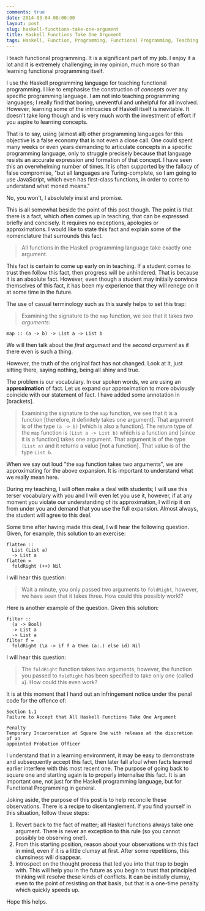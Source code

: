 ```yaml
---
comments: true
date: 2014-03-04 08:00:00
layout: post
slug: haskell-functions-take-one-argument
title: Haskell Functions Take One Argument
tags: Haskell, Function, Programming, Functional Programming, Teaching
---
```


I teach functional programming. It is a significant part of my job. I enjoy it a
lot and it is extremely challenging; in my opinion, much more so than learning
functional programming itself.

I use the Haskell programming language for teaching functional programming. I
like to emphasise the construction of *concepts* over any specific programming
language. I am not into teaching programming languages; I really find that
boring, uneventful and unhelpful for all involved. However, learning some of the
intricacies of Haskell itself is inevitable. It doesn't take long though and is
very much worth the investment of effort if you aspire to learning concepts.

That is to say, using (almost all) other programming languages for this
objective is a false economy that is not even a close call. One could spent many
weeks or even years demanding to articulate concepts in a specific programming
language, only to struggle precisely because that language resists an accurate
expression and formation of that concept. I have seen this an overwhelming
number of times. It is often supported by the fallacy of false compromise, "but
all languages are Turing-complete, so I am going to use JavaScript, which even
has first-class functions, in order to come to understand what monad means."

No, you won't, I absolutely insist and promise.

This is all somewhat beside the point of this post though. The point is that
there is a fact, which often comes up in teaching, that can be expressed briefly
and concisely. It requires no exceptions, apologies or approximations. I would
like to state this fact and explain some of the nomenclature that surrounds this
fact.

> All functions in the Haskell programming language take exactly one argument.

This fact is certain to come up early on in teaching. If a student comes to
trust then follow this fact, then progress will be unhindered. That is because
it is an absolute fact. However, even though a student may initially convince
themselves of this fact, it has been my experience that they will renege on it
at some time in the future.

The use of casual terminology such as this surely helps to set this trap:

> Examining the signature to the `map` function, we see that it takes *two
arguments*:

~~~{.Haskell}
map :: (a -> b) -> List a -> List b
~~~

We will then talk about the *first argument* and the *second argument* as if
there even is such a thing.

However, the truth of the original fact has not changed. Look at it, just
sitting there, saying nothing, being all shiny and true.

The problem is our vocabulary. In our spoken words, we are using an
**approximation** of fact. Let us expand our approximation to more obviously
coincide with our statement of fact. I have added some annotation in [brackets].

> Examining the signature to the `map` function, we see that it is a function
[therefore, it definitely takes one argument]. That argument is of the type
`(a -> b)` [which is also a function]. The return type of the `map` function is
`(List a -> List b)` which is a function and [since it is a function] takes one
argument. That argument is of the type `(List a)` and it returns a value
[not a function]. That value is of the type `List b`.

When we say out loud "the `map` function takes two arguments", we are
approximating for the above expansion. It is important to understand what we
really mean here.

During my teaching, I will often make a deal with students; I will use this
terser vocabulary with you and I will even let you use it, however, if at any
moment you violate our understanding of its approximation, I will rip it on from
under you and demand that you use the full expansion. Almost always, the student
will agree to this deal.

Some time after having made this deal, I will hear the following question.
Given, for example, this solution to an exercise:

~~~{.Haskell}
flatten ::
  List (List a)
  -> List a
flatten =
  foldRight (++) Nil
~~~

I will hear this question:

> Wait a minute, you only passed two arguments to `foldRight`, however, we have
seen that it takes three. How could this possibly work!?

Here is another example of the question. Given this solution:

~~~{.Haskell}
filter ::
  (a -> Bool)
  -> List a
  -> List a
filter f =
  foldRight (\a -> if f a then (a:.) else id) Nil
~~~

I will hear this question:

> The `foldRight` function takes two arguments, however, the function you passed
to `foldRight` has been specified to take only one (called `a`). How could this
even work?

It is at this moment that I hand out an infringement notice under the penal code
for the offence of:

    Section 1.1
    Failure to Accept that All Haskell Functions Take One Argument

    Penalty
    Temporary Incarceration at Square One with release at the discretion of an
    appointed Probation Officer

I understand that in a learning environment, it may be easy to demonstrate and
subsequently accept this fact, then later fall afoul when facts learned earlier
interfere with this most recent one. The purpose of going back to square one and
starting again is to properly internalise this fact. It is an important one, not
just for the Haskell programming language, but for Functional Programming in
general.

Joking aside, the purpose of this post is to help reconcile these observations.
There is a recipe to disentanglement. If you find yourself in this situation,
follow these steps:

1. Revert back to the fact of matter; all Haskell functions always take one
   argument. There is never an exception to this rule (so you cannot possibly be
   observing one!).
2. From this starting position, reason about your observations with this fact in
   mind, even if it is a little clumsy at first. After some repetitions, this
   clumsiness will disappear.
3. Introspect on the thought process that led you into that trap to begin with.
   This will help you in the future as you begin to trust that principled
   thinking will resolve these kinds of conflicts. It can be initially clumsy,
   even to the point of resisting on that basis, but that is a one-time penalty
   which quickly speeds up.

Hope this helps.
